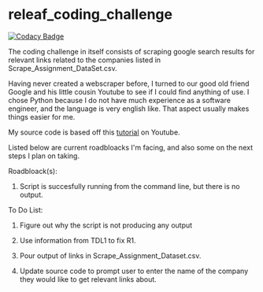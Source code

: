 # releaf_coding_challenge

[![Codacy Badge](https://api.codacy.com/project/badge/Grade/88c5ddbac1214546b4164be8ac6663e1)](https://www.codacy.com/app/maximillianaza/releaf_coding_challenge?utm_source=github.com&utm_medium=referral&utm_content=2Clutch/releaf_coding_challenge&utm_campaign=badger)

The coding challenge in itself consists of scraping google search results for relevant links related to the companies
listed in Scrape_Assignment_DataSet.csv.

Having never created a webscraper before, I turned to our good old friend Google and his little cousin Youtube to see
if I could find anything of use. I chose Python because I do not have much experience as a software engineer, and the 
language is very english like. That aspect usually makes things easier for me. 

My source code is based off this <a href="https://www.youtube.com/watch?v=EELySnTPeyw">tutorial</a> on Youtube. 

Listed below are current roadbloacks I'm facing, and also some on the next steps I plan on taking.

Roadbloack(s):

1. Script is succesfully running from the command line, but there is no output.

To Do List:

1. Figure out why the script is not producing any output

2. Use information from TDL1 to fix R1.

3. Pour output of links in Scrape_Assignment_Dataset.csv.

4. Update source code to prompt user to enter the name of the company they would like to get relevant links about.

